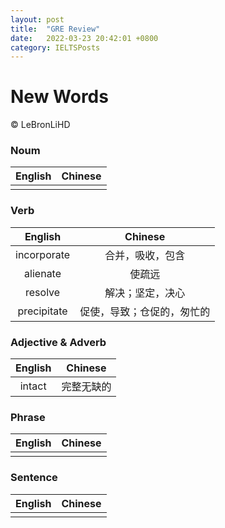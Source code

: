 ```yaml
---
layout: post
title:  "GRE Review"
date:   2022-03-23 20:42:01 +0800
category: IELTSPosts
---
```


# New Words

&copy; LeBronLiHD


### Noum

|English | Chinese|
|:----:|:----:|
| | | 


### Verb

|English | Chinese|
|:----:|:----:|
|incorporate |合并，吸收，包含 |
|alienate | 使疏远|
|resolve |解决；坚定，决心 |
|precipitate |促使，导致；仓促的，匆忙的 |


### Adjective & Adverb

|English | Chinese|
|:----:|:----:|
| intact|完整无缺的 |


### Phrase

|English | Chinese|
|:----:|:----:|
| | |


### Sentence

|English | Chinese|
|:----:|:----:|
| | |

